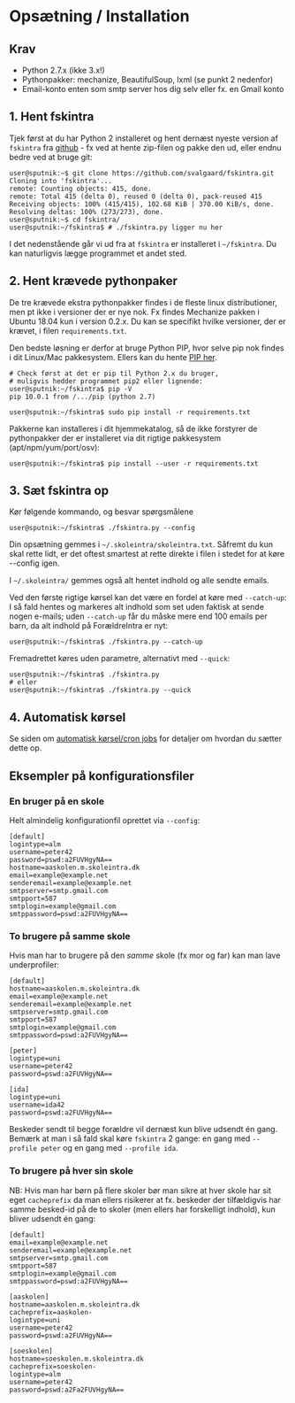 # Opsætning / Installation #

## Krav ##

* Python 2.7.x (ikke 3.x!)
* Pythonpakker: mechanize, BeautifulSoup, lxml (se punkt 2 nedenfor)
* Email-konto enten som smtp server hos dig selv eller fx. en Gmail konto


## 1. Hent fskintra ##

Tjek først at du har Python 2 installeret og hent dernæst nyeste version
af ```fskintra``` fra [github](https://github.com/svalgaard/fskintra) -
fx ved at hente zip-filen og pakke den ud, eller endnu bedre ved at bruge git:

```console
user@sputnik:~$ git clone https://github.com/svalgaard/fskintra.git
Cloning into 'fskintra'...
remote: Counting objects: 415, done.
remote: Total 415 (delta 0), reused 0 (delta 0), pack-reused 415
Receiving objects: 100% (415/415), 102.68 KiB | 370.00 KiB/s, done.
Resolving deltas: 100% (273/273), done.
user@sputnik:~$ cd fskintra/
user@sputnik:~/fskintra$ # ./fskintra.py ligger nu her
```

I det nedenstående går vi ud fra at ```fskintra``` er installeret
i ```~/fskintra```. Du kan naturligvis lægge programmet et andet sted.


## 2. Hent krævede pythonpaker ##

De tre krævede ekstra pythonpakker findes i de fleste linux distributioner,
men pt ikke i versioner der er nye nok.
Fx findes Mechanize pakken i Ubuntu 18.04 kun i version 0.2.x.
Du kan se specifikt hvilke versioner, der er krævet,
i filen ```requirements.txt```.

Den bedste løsning er derfor at bruge Python PIP, hvor selve pip nok findes
i dit Linux/Mac pakkesystem.
Ellers kan du hente [PIP her](https://pypi.org/project/pip/).

```console
# Check først at det er pip til Python 2.x du bruger,
# muligvis hedder programmet pip2 eller lignende:
user@sputnik:~/fskintra$ pip -V
pip 10.0.1 from /.../pip (python 2.7)

user@sputnik:~/fskintra$ sudo pip install -r requirements.txt
```

Pakkerne kan installeres i dit hjemmekatalog, så de ikke forstyrer de
pythonpakker der er installeret via dit rigtige pakkesystem
(apt/npm/yum/port/osv):

```console
user@sputnik:~/fskintra$ pip install --user -r requirements.txt
```


## 3. Sæt fskintra op ##

Kør følgende kommando, og besvar spørgsmålene

```console
user@sputnik:~/fskintra$ ./fskintra.py --config
```

Din opsætning gemmes i ```~/.skoleintra/skoleintra.txt```. Såfremt du
kun skal rette lidt, er det oftest smartest at rette direkte i filen
i stedet for at køre --config igen.

I ```~/.skoleintra/``` gemmes også alt hentet indhold og alle sendte
emails.

Ved den første rigtige kørsel kan det være en fordel at
køre med ```--catch-up```: I så fald hentes og markeres alt indhold som set
uden faktisk at sende nogen e-mails; uden ```--catch-up``` får du måske mere
end 100 emails per barn, da alt indhold på ForældreIntra er nyt:

```console
user@sputnik:~/fskintra$ ./fskintra.py --catch-up
```

Fremadrettet køres uden parametre, alternativt med ```--quick```:

```console
user@sputnik:~/fskintra$ ./fskintra.py
# eller
user@sputnik:~/fskintra$ ./fskintra.py --quick
```

## 4. Automatisk kørsel ##

Se siden om [automatisk kørsel/cron jobs](cron) for detaljer om
hvordan du sætter dette op.


## Eksempler på konfigurationsfiler ##

### En bruger på en skole ###
Helt almindelig konfigurationfil oprettet via ```--config```:

```
[default]
logintype=alm
username=peter42
password=pswd:a2FUVHgyNA==
hostname=aaskolen.m.skoleintra.dk
email=example@example.net
senderemail=example@example.net
smtpserver=smtp.gmail.com
smtpport=587
smtplogin=example@gmail.com
smtppassword=pswd:a2FUVHgyNA==
```

### To brugere på samme skole ###

Hvis man har to brugere på den *samme* skole (fx mor og far)
kan man lave underprofiler:

```
[default]
hostname=aaskolen.m.skoleintra.dk
email=example@example.net
senderemail=example@example.net
smtpserver=smtp.gmail.com
smtpport=587
smtplogin=example@gmail.com
smtppassword=pswd:a2FUVHgyNA==

[peter]
logintype=uni
username=peter42
password=pswd:a2FUVHgyNA==

[ida]
logintype=uni
username=ida42
password=pswd:a2FUVHgyNA==
```

Beskeder sendt til begge forældre vil dernæst kun blive udsendt én gang.
Bemærk at man i så fald skal køre ```fskintra``` 2 gange:
en gang med ```--profile peter``` og en gang med ```--profile ida```.


### To brugere på hver sin skole ###

NB: Hvis man har børn på flere skoler bør man sikre at hver skole har sit
eget ```cacheprefix``` da man ellers risikerer at fx. beskeder der
tilfældigvis har samme besked-id på de to skoler (men ellers har forskelligt
indhold), kun bliver udsendt én gang:

```
[default]
email=example@example.net
senderemail=example@example.net
smtpserver=smtp.gmail.com
smtpport=587
smtplogin=example@gmail.com
smtppassword=pswd:a2FUVHgyNA==

[aaskolen]
hostname=aaskolen.m.skoleintra.dk
cacheprefix=aaskolen-
logintype=uni
username=peter42
password=pswd:a2FUVHgyNA==

[soeskolen]
hostname=soeskolen.m.skoleintra.dk
cacheprefix=soeskolen-
logintype=alm
username=peter42
password=pswd:a2Fa2FUVHgyNA==
```
